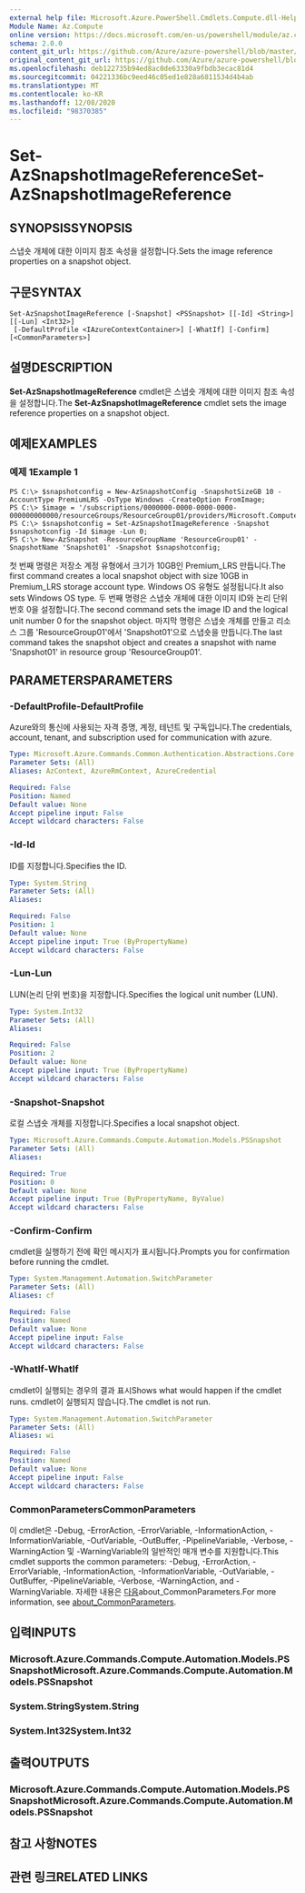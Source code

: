 ```yaml
---
external help file: Microsoft.Azure.PowerShell.Cmdlets.Compute.dll-Help.xml
Module Name: Az.Compute
online version: https://docs.microsoft.com/en-us/powershell/module/az.compute/set-azsnapshotimagereference
schema: 2.0.0
content_git_url: https://github.com/Azure/azure-powershell/blob/master/src/Compute/Compute/help/Set-AzSnapshotImageReference.md
original_content_git_url: https://github.com/Azure/azure-powershell/blob/master/src/Compute/Compute/help/Set-AzSnapshotImageReference.md
ms.openlocfilehash: deb122735b94ed8ac0de63330a9fbdb3ecac81d4
ms.sourcegitcommit: 04221336bc9eed46c05ed1e828a6811534d4b4ab
ms.translationtype: MT
ms.contentlocale: ko-KR
ms.lasthandoff: 12/08/2020
ms.locfileid: "98370385"
---
```

# <span data-ttu-id="6e154-101">Set-AzSnapshotImageReference</span><span class="sxs-lookup"><span data-stu-id="6e154-101">Set-AzSnapshotImageReference</span></span>

## <span data-ttu-id="6e154-102">SYNOPSIS</span><span class="sxs-lookup"><span data-stu-id="6e154-102">SYNOPSIS</span></span>
<span data-ttu-id="6e154-103">스냅숏 개체에 대한 이미지 참조 속성을 설정합니다.</span><span class="sxs-lookup"><span data-stu-id="6e154-103">Sets the image reference properties on a snapshot object.</span></span>

## <span data-ttu-id="6e154-104">구문</span><span class="sxs-lookup"><span data-stu-id="6e154-104">SYNTAX</span></span>

```
Set-AzSnapshotImageReference [-Snapshot] <PSSnapshot> [[-Id] <String>] [[-Lun] <Int32>]
 [-DefaultProfile <IAzureContextContainer>] [-WhatIf] [-Confirm] [<CommonParameters>]
```

## <span data-ttu-id="6e154-105">설명</span><span class="sxs-lookup"><span data-stu-id="6e154-105">DESCRIPTION</span></span>
<span data-ttu-id="6e154-106">**Set-AzSnapshotImageReference** cmdlet은 스냅숏 개체에 대한 이미지 참조 속성을 설정합니다.</span><span class="sxs-lookup"><span data-stu-id="6e154-106">The **Set-AzSnapshotImageReference** cmdlet sets the image reference properties on a snapshot object.</span></span>

## <span data-ttu-id="6e154-107">예제</span><span class="sxs-lookup"><span data-stu-id="6e154-107">EXAMPLES</span></span>

### <span data-ttu-id="6e154-108">예제 1</span><span class="sxs-lookup"><span data-stu-id="6e154-108">Example 1</span></span>
```
PS C:\> $snapshotconfig = New-AzSnapshotConfig -SnapshotSizeGB 10 -AccountType PremiumLRS -OsType Windows -CreateOption FromImage;
PS C:\> $image = '/subscriptions/0000000-0000-0000-0000-000000000000/resourceGroups/ResourceGroup01/providers/Microsoft.Compute/images/TestImage123';        
PS C:\> $snapshotconfig = Set-AzSnapshotImageReference -Snapshot $snapshotconfig -Id $image -Lun 0;
PS C:\> New-AzSnapshot -ResourceGroupName 'ResourceGroup01' -SnapshotName 'Snapshot01' -Snapshot $snapshotconfig;
```

<span data-ttu-id="6e154-109">첫 번째 명령은 저장소 계정 유형에서 크기가 10GB인 Premium_LRS 만듭니다.</span><span class="sxs-lookup"><span data-stu-id="6e154-109">The first command creates a local snapshot object with size 10GB in Premium_LRS storage account type.</span></span>  <span data-ttu-id="6e154-110">Windows OS 유형도 설정됩니다.</span><span class="sxs-lookup"><span data-stu-id="6e154-110">It also sets Windows OS type.</span></span>
<span data-ttu-id="6e154-111">두 번째 명령은 스냅숏 개체에 대한 이미지 ID와 논리 단위 번호 0을 설정합니다.</span><span class="sxs-lookup"><span data-stu-id="6e154-111">The second command sets the image ID and the logical unit number 0 for the snapshot object.</span></span>
<span data-ttu-id="6e154-112">마지막 명령은 스냅숏 개체를 만들고 리소스 그룹 'ResourceGroup01'에서 'Snapshot01'으로 스냅숏을 만듭니다.</span><span class="sxs-lookup"><span data-stu-id="6e154-112">The last command takes the snapshot object and creates a snapshot with name 'Snapshot01' in resource group 'ResourceGroup01'.</span></span>

## <span data-ttu-id="6e154-113">PARAMETERS</span><span class="sxs-lookup"><span data-stu-id="6e154-113">PARAMETERS</span></span>

### <span data-ttu-id="6e154-114">-DefaultProfile</span><span class="sxs-lookup"><span data-stu-id="6e154-114">-DefaultProfile</span></span>
<span data-ttu-id="6e154-115">Azure와의 통신에 사용되는 자격 증명, 계정, 테넌트 및 구독입니다.</span><span class="sxs-lookup"><span data-stu-id="6e154-115">The credentials, account, tenant, and subscription used for communication with azure.</span></span>

```yaml
Type: Microsoft.Azure.Commands.Common.Authentication.Abstractions.Core.IAzureContextContainer
Parameter Sets: (All)
Aliases: AzContext, AzureRmContext, AzureCredential

Required: False
Position: Named
Default value: None
Accept pipeline input: False
Accept wildcard characters: False
```

### <span data-ttu-id="6e154-116">-Id</span><span class="sxs-lookup"><span data-stu-id="6e154-116">-Id</span></span>
<span data-ttu-id="6e154-117">ID를 지정합니다.</span><span class="sxs-lookup"><span data-stu-id="6e154-117">Specifies the ID.</span></span>

```yaml
Type: System.String
Parameter Sets: (All)
Aliases:

Required: False
Position: 1
Default value: None
Accept pipeline input: True (ByPropertyName)
Accept wildcard characters: False
```

### <span data-ttu-id="6e154-118">-Lun</span><span class="sxs-lookup"><span data-stu-id="6e154-118">-Lun</span></span>
<span data-ttu-id="6e154-119">LUN(논리 단위 번호)을 지정합니다.</span><span class="sxs-lookup"><span data-stu-id="6e154-119">Specifies the logical unit number (LUN).</span></span>

```yaml
Type: System.Int32
Parameter Sets: (All)
Aliases:

Required: False
Position: 2
Default value: None
Accept pipeline input: True (ByPropertyName)
Accept wildcard characters: False
```

### <span data-ttu-id="6e154-120">-Snapshot</span><span class="sxs-lookup"><span data-stu-id="6e154-120">-Snapshot</span></span>
<span data-ttu-id="6e154-121">로컬 스냅숏 개체를 지정합니다.</span><span class="sxs-lookup"><span data-stu-id="6e154-121">Specifies a local snapshot object.</span></span>

```yaml
Type: Microsoft.Azure.Commands.Compute.Automation.Models.PSSnapshot
Parameter Sets: (All)
Aliases:

Required: True
Position: 0
Default value: None
Accept pipeline input: True (ByPropertyName, ByValue)
Accept wildcard characters: False
```

### <span data-ttu-id="6e154-122">-Confirm</span><span class="sxs-lookup"><span data-stu-id="6e154-122">-Confirm</span></span>
<span data-ttu-id="6e154-123">cmdlet을 실행하기 전에 확인 메시지가 표시됩니다.</span><span class="sxs-lookup"><span data-stu-id="6e154-123">Prompts you for confirmation before running the cmdlet.</span></span>

```yaml
Type: System.Management.Automation.SwitchParameter
Parameter Sets: (All)
Aliases: cf

Required: False
Position: Named
Default value: None
Accept pipeline input: False
Accept wildcard characters: False
```

### <span data-ttu-id="6e154-124">-WhatIf</span><span class="sxs-lookup"><span data-stu-id="6e154-124">-WhatIf</span></span>
<span data-ttu-id="6e154-125">cmdlet이 실행되는 경우의 결과 표시</span><span class="sxs-lookup"><span data-stu-id="6e154-125">Shows what would happen if the cmdlet runs.</span></span> <span data-ttu-id="6e154-126">cmdlet이 실행되지 않습니다.</span><span class="sxs-lookup"><span data-stu-id="6e154-126">The cmdlet is not run.</span></span>

```yaml
Type: System.Management.Automation.SwitchParameter
Parameter Sets: (All)
Aliases: wi

Required: False
Position: Named
Default value: None
Accept pipeline input: False
Accept wildcard characters: False
```

### <span data-ttu-id="6e154-127">CommonParameters</span><span class="sxs-lookup"><span data-stu-id="6e154-127">CommonParameters</span></span>
<span data-ttu-id="6e154-128">이 cmdlet은 -Debug, -ErrorAction, -ErrorVariable, -InformationAction, -InformationVariable, -OutVariable, -OutBuffer, -PipelineVariable, -Verbose, -WarningAction 및 -WarningVariable의 일반적인 매개 변수를 지원합니다.</span><span class="sxs-lookup"><span data-stu-id="6e154-128">This cmdlet supports the common parameters: -Debug, -ErrorAction, -ErrorVariable, -InformationAction, -InformationVariable, -OutVariable, -OutBuffer, -PipelineVariable, -Verbose, -WarningAction, and -WarningVariable.</span></span> <span data-ttu-id="6e154-129">자세한 내용은 [다음](http://go.microsoft.com/fwlink/?LinkID=113216)about_CommonParameters.</span><span class="sxs-lookup"><span data-stu-id="6e154-129">For more information, see [about_CommonParameters](http://go.microsoft.com/fwlink/?LinkID=113216).</span></span>

## <span data-ttu-id="6e154-130">입력</span><span class="sxs-lookup"><span data-stu-id="6e154-130">INPUTS</span></span>

### <span data-ttu-id="6e154-131">Microsoft.Azure.Commands.Compute.Automation.Models.PSSnapshot</span><span class="sxs-lookup"><span data-stu-id="6e154-131">Microsoft.Azure.Commands.Compute.Automation.Models.PSSnapshot</span></span>

### <span data-ttu-id="6e154-132">System.String</span><span class="sxs-lookup"><span data-stu-id="6e154-132">System.String</span></span>

### <span data-ttu-id="6e154-133">System.Int32</span><span class="sxs-lookup"><span data-stu-id="6e154-133">System.Int32</span></span>

## <span data-ttu-id="6e154-134">출력</span><span class="sxs-lookup"><span data-stu-id="6e154-134">OUTPUTS</span></span>

### <span data-ttu-id="6e154-135">Microsoft.Azure.Commands.Compute.Automation.Models.PSSnapshot</span><span class="sxs-lookup"><span data-stu-id="6e154-135">Microsoft.Azure.Commands.Compute.Automation.Models.PSSnapshot</span></span>

## <span data-ttu-id="6e154-136">참고 사항</span><span class="sxs-lookup"><span data-stu-id="6e154-136">NOTES</span></span>

## <span data-ttu-id="6e154-137">관련 링크</span><span class="sxs-lookup"><span data-stu-id="6e154-137">RELATED LINKS</span></span>
